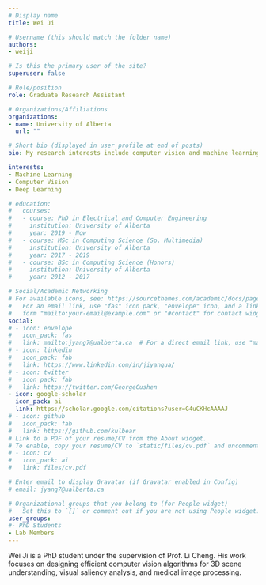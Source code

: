 ```yaml
---
# Display name
title: Wei Ji

# Username (this should match the folder name)
authors:
- weiji

# Is this the primary user of the site?
superuser: false

# Role/position
role: Graduate Research Assistant

# Organizations/Affiliations
organizations:
- name: University of Alberta
  url: ""

# Short bio (displayed in user profile at end of posts)
bio: My research interests include computer vision and machine learning.

interests:
- Machine Learning
- Computer Vision
- Deep Learning

# education:
#   courses:
#   - course: PhD in Electrical and Computer Engineering
#     institution: University of Alberta
#     year: 2019 - Now
#   - course: MSc in Computing Science (Sp. Multimedia)
#     institution: University of Alberta
#     year: 2017 - 2019
#   - course: BSc in Computing Science (Honors)
#     institution: University of Alberta
#     year: 2012 - 2017

# Social/Academic Networking
# For available icons, see: https://sourcethemes.com/academic/docs/page-builder/#icons
#   For an email link, use "fas" icon pack, "envelope" icon, and a link in the
#   form "mailto:your-email@example.com" or "#contact" for contact widget.
social:
# - icon: envelope
#   icon_pack: fas
#   link: mailto:jyang7@ualberta.ca  # For a direct email link, use "mailto:test@example.org".
# - icon: linkedin
#   icon_pack: fab
#   link: https://www.linkedin.com/in/jiyangua/
# - icon: twitter
#   icon_pack: fab
#   link: https://twitter.com/GeorgeCushen
- icon: google-scholar
  icon_pack: ai
  link: https://scholar.google.com/citations?user=G4uCKHcAAAAJ
# - icon: github
#   icon_pack: fab
#   link: https://github.com/kulbear
# Link to a PDF of your resume/CV from the About widget.
# To enable, copy your resume/CV to `static/files/cv.pdf` and uncomment the lines below.
# - icon: cv
#   icon_pack: ai
#   link: files/cv.pdf

# Enter email to display Gravatar (if Gravatar enabled in Config)
# email: jyang7@ualberta.ca

# Organizational groups that you belong to (for People widget)
#   Set this to `[]` or comment out if you are not using People widget.
user_groups:
#- PhD Students
- Lab Members
---
```


Wei Ji is a PhD student under the supervision of Prof. Li Cheng. His work focuses on designing efficient computer vision algorithms for 3D scene understanding, visual saliency analysis, and medical image processing.